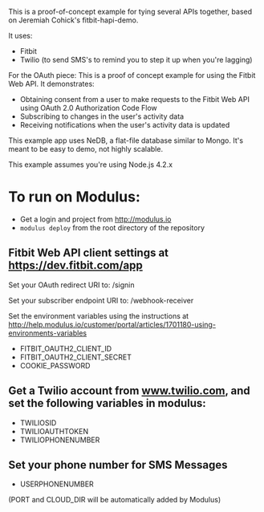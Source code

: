 This is a proof-of-concept example for tying several APIs together, based on Jeremiah Cohick's fitbit-hapi-demo.

It uses:
- Fitbit
- Twilio (to send SMS's to remind you to step it up when you're lagging)

For the OAuth piece:
This is a proof of concept example for using the Fitbit Web API. It demonstrates:
- Obtaining consent from a user to make requests to the Fitbit Web API using OAuth 2.0 Authorization Code Flow
- Subscribing to changes in the user's activity data
- Receiving notifications when the user's activity data is updated

This example app uses NeDB, a flat-file database similar to Mongo. It's meant to be easy to demo, not highly scalable.

This example assumes you're using Node.js 4.2.x

# To run on Modulus:
- Get a login and project from http://modulus.io
- `modulus deploy` from the root directory of the repository

## Fitbit Web API client settings at https://dev.fitbit.com/app

Set your OAuth redirect URI to:
<your modulus server here>/signin

Set your subscriber endpoint URI to:
<your modulus server here>/webhook-receiver

Set the environment variables using the instructions at http://help.modulus.io/customer/portal/articles/1701180-using-environments-variables
- FITBIT_OAUTH2_CLIENT_ID
- FITBIT_OAUTH2_CLIENT_SECRET
- COOKIE_PASSWORD

## Get a Twilio account from www.twilio.com, and set the following variables in modulus:
- TWILIOSID
- TWILIOAUTHTOKEN
- TWILIOPHONENUMBER

## Set your phone number for SMS Messages
- USERPHONENUMBER

(PORT and CLOUD_DIR will be automatically added by Modulus)

